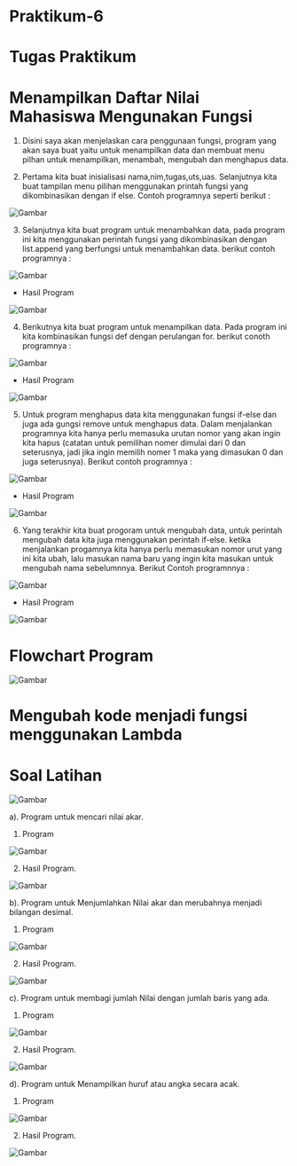 # Praktikum-6
# Tugas Praktikum
# Menampilkan Daftar Nilai Mahasiswa Mengunakan Fungsi 

1. Disini saya akan menjelaskan cara penggunaan fungsi, program yang akan saya buat yaitu untuk menampilkan data dan membuat menu pilhan untuk menampilkan, menambah, mengubah dan menghapus data. 

2. Pertama kita buat inisialisasi nama,nim,tugas,uts,uas. Selanjutnya kita buat tampilan menu pilihan menggunakan printah fungsi yang dikombinasikan dengan if else. Contoh programnya seperti berikut :

![Gambar](Screenshot/TugasPraktikum/program1.png)

3. Selanjutnya kita buat program untuk menambahkan data, pada program ini kita menggunakan perintah fungsi yang dikombinasikan dengan list.append yang berfungsi untuk menambahkan data. berikut contoh programnya :

![Gambar](Screenshot/TugasPraktikum/program2.png)

* Hasil Program

![Gambar](Screenshot/TugasPraktikum/hasil1.png)

4. Berikutnya kita buat program untuk menampilkan data. Pada program ini kita kombinasikan fungsi def dengan perulangan for. berikut conoth programnya :

![Gambar](Screenshot/TugasPraktikum/program3.png)

* Hasil Program

![Gambar](Screenshot/TugasPraktikum/hasil2.png)

5. Untuk program menghapus data kita menggunakan fungsi if-else dan juga ada gungsi remove untuk menghapus data. Dalam menjalankan programnya kita hanya perlu memasuka urutan nomor yang akan ingin kita hapus (catatan untuk pemilihan nomer dimulai dari 0 dan seterusnya, jadi  jika ingin memilih nomer 1 maka yang dimasukan 0 dan juga seterusnya).  Berikut contoh programnya :

![Gambar](Screenshot/TugasPraktikum/program4.png)

* Hasil Program

![Gambar](Screenshot/TugasPraktikum/hasil4.png)

6. Yang terakhir kita buat progoram untuk mengubah data, untuk perintah mengubah data kita juga menggunakan perintah if-else. ketika menjalankan progamnya kita hanya perlu memasukan nomor urut yang ini kita ubah, lalu masukan nama baru yang ingin kita masukan untuk mengubah nama sebelumnnya. Berikut Contoh programnnya :

![Gambar](Screenshot/TugasPraktikum/program5.png)

* Hasil Program

![Gambar](Screenshot/TugasPraktikum/hasil3.png)

# Flowchart Program

![Gambar](Screenshot/TugasPraktikum/flowchart.png)

# Mengubah kode menjadi fungsi menggunakan Lambda

# Soal Latihan

![Gambar](Screenshot/Latihanpy/soallatihan.png)

a).  Program untuk mencari nilai akar.

1. Program

![Gambar](Screenshot/Latihanpy/pic1.png)

2. Hasil Program.

![Gambar](Screenshot/Latihanpy/hasil1.png)

b). Program untuk Menjumlahkan Nilai akar dan merubahnya menjadi bilangan desimal.

1. Program

![Gambar](Screenshot/Latihanpy/pic2.png)

2. Hasil Program.

![Gambar](Screenshot/Latihanpy/hasil2.png)

c). Program untuk membagi jumlah Nilai dengan jumlah baris yang ada.

1. Program

![Gambar](Screenshot/Latihanpy/pic3.png)

2. Hasil Program.

![Gambar](Screenshot/Latihanpy/hasil3.png)

d). Program untuk Menampilkan huruf atau angka secara acak.

1. Program

![Gambar](Screenshot/Latihanpy/pic4.png)

2. Hasil Program.

![Gambar](Screenshot/Latihanpy/hasil4.png)